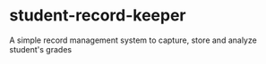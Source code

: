 # student-record-keeper
A simple record management system to capture, store and analyze student's grades
